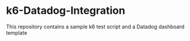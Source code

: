 # k6-Datadog-Integration
This repository contains a sample k6 test script and a Datadog dashboard template

